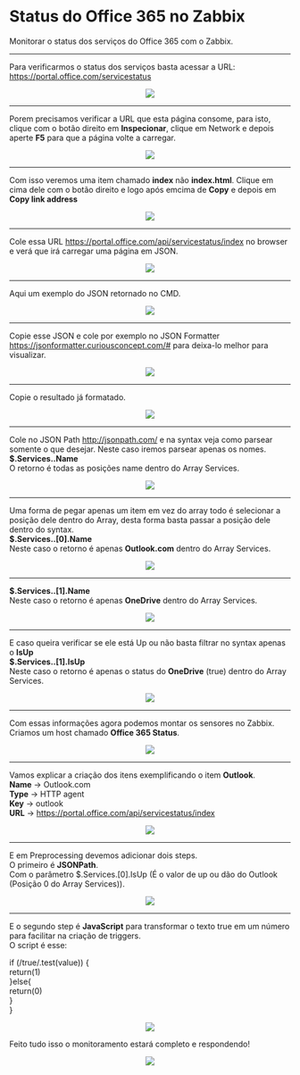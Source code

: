 # Status do Office 365 no Zabbix
Monitorar o status dos serviços do Office 365 com o Zabbix.

<hr size="10" width="100%">

Para verificarmos o status dos serviços basta acessar a URL: https://portal.office.com/servicestatus

<p align="center">
	<img src="src/images/Office365StatusZabbix1.0.png">
</p>

<hr size="10" width="100%">

Porem precisamos verificar a URL que esta página consome, para isto, clique com o botão direito em <b>Inspecionar</b>, clique em Network e depois aperte <b>F5</b> para que a página volte a carregar.


<p align="center">
	<img src="src/images/Office365StatusZabbix1.1.png">
</p>

<hr size="10" width="100%">

Com isso veremos uma item chamado <b>index</b> não <b>index.html</b>.
Clique em cima dele com o botão direito e logo após emcima de <b>Copy</b> e depois em <b>Copy link address</b>


<p align="center">
	<img src="src/images/Office365StatusZabbix1.2.png">
</p>

<hr size="10" width="100%">

Cole essa URL https://portal.office.com/api/servicestatus/index no browser e verá que irá carregar uma página em JSON.


<p align="center">
	<img src="src/images/Office365StatusZabbix1.3.png">
</p>

<hr size="10" width="100%">

Aqui um exemplo do JSON retornado no CMD.


<p align="center">
	<img src="src/images/Office365StatusZabbix1.4.png">
</p>

<hr size="10" width="100%">

Copie esse JSON e cole por exemplo no JSON Formatter https://jsonformatter.curiousconcept.com/# para deixa-lo melhor para visualizar.


<p align="center">
	<img src="src/images/Office365StatusZabbix1.5.png">
</p>

<hr size="10" width="100%">

Copie o resultado já formatado.


<p align="center">
	<img src="src/images/Office365StatusZabbix1.6.png">
</p>

<hr size="10" width="100%">

Cole no JSON Path http://jsonpath.com/ e na syntax veja como parsear somente o que desejar. Neste caso iremos parsear apenas os nomes.
<b>$.Services..Name</b><br>
O retorno é todas as posições name dentro do Array Services.


<p align="center">
	<img src="src/images/Office365StatusZabbix1.7.png">
</p>

<hr size="10" width="100%">
	
Uma forma de pegar apenas um item em vez do array todo é selecionar a posição dele dentro do Array, desta forma basta passar a posição dele dentro do syntax.<br>
<b>$.Services..[0].Name</b><br>
Neste caso o retorno é apenas <b>Outlook.com</b> dentro do Array Services.

	
<p align="center">
	<img src="src/images/Office365StatusZabbix1.8.png">
</p>

<hr size="10" width="100%">

<b>$.Services..[1].Name</b><br>
Neste caso o retorno é apenas <b>OneDrive</b> dentro do Array Services.

<p align="center">
	<img src="src/images/Office365StatusZabbix1.9.png">
</p>

<hr size="10" width="100%">

E caso queira verificar se ele está Up ou não basta filtrar no syntax apenas o <b>IsUp</b><br>
<b>$.Services..[1].IsUp</b><br>
Neste caso o retorno é apenas o status do <b>OneDrive</b> (true) dentro do Array Services.

<p align="center">
	<img src="src/images/Office365StatusZabbix1.10.png">
</p>

<hr size="10" width="100%">

Com essas informações agora podemos montar os sensores no Zabbix.<br>
Criamos um host chamado <b>Office 365 Status</b>.

<p align="center">
	<img src="src/images/Office365StatusZabbix1.11.png">
</p>

<hr size="10" width="100%">

Vamos explicar a criação dos itens exemplificando o item <b>Outlook</b>.<br>
<b>Name</b> -> Outlook.com <br>
<b>Type</b> -> HTTP agent <br>
<b>Key</b> -> outlook <br>
<b>URL</b> -> https://portal.office.com/api/servicestatus/index <br>

<p align="center">
	<img src="src/images/Office365StatusZabbix1.12.png">
</p>

<hr size="10" width="100%">

E em Preprocessing devemos adicionar dois steps. <br>
O primeiro é <b>JSONPath</b>. <br>
Com o parâmetro $.Services.[0].IsUp (É o valor de up ou dão do Outlook (Posição 0 do Array Services)). <br>

<p align="center">
	<img src="src/images/Office365StatusZabbix1.13.png">
</p>

<hr size="10" width="100%">


E o segundo step é <b>JavaScript</b> para transformar o texto true em um número para facilitar na criação de triggers. <br>
O script é esse: <br>

if (/true/.test(value)) { <br>
    return(1) <br>
}else{ <br>
      return(0) <br>
  } <br>
} <br>

<p align="center">
	<img src="src/images/Office365StatusZabbix1.14.png">
</p>

Feito tudo isso o monitoramento estará completo e respondendo!

<p align="center">
	<img src="src/images/Office365StatusZabbix1.15.png">
</p>
